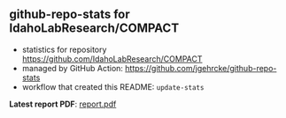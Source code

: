 ## github-repo-stats for IdahoLabResearch/COMPACT

- statistics for repository https://github.com/IdahoLabResearch/COMPACT
- managed by GitHub Action: https://github.com/jgehrcke/github-repo-stats
- workflow that created this README: `update-stats`

**Latest report PDF**: [report.pdf](https://github.com/idaholab/repository-statistics/raw/main/IdahoLabResearch/COMPACT/latest-report/report.pdf)

